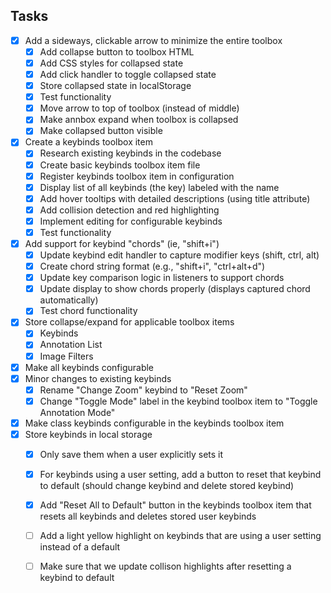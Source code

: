 ## Tasks
- [x] Add a sideways, clickable arrow to minimize the entire toolbox
  - [x] Add collapse button to toolbox HTML
  - [x] Add CSS styles for collapsed state
  - [x] Add click handler to toggle collapsed state
  - [x] Store collapsed state in localStorage
  - [x] Test functionality
  - [x] Move arrow to top of toolbox (instead of middle)
  - [x] Make annbox expand when toolbox is collapsed
  - [x] Make collapsed button visible
- [x] Create a keybinds toolbox item
  - [x] Research existing keybinds in the codebase
  - [x] Create basic keybinds toolbox item file
  - [x] Register keybinds toolbox item in configuration
  - [x] Display list of all keybinds (the key) labeled with the name
  - [x] Add hover tooltips with detailed descriptions (using title attribute)
  - [x] Add collision detection and red highlighting
  - [x] Implement editing for configurable keybinds
  - [x] Test functionality
- [x] Add support for keybind "chords" (ie, "shift+i")
  - [x] Update keybind edit handler to capture modifier keys (shift, ctrl, alt)
  - [x] Create chord string format (e.g., "shift+i", "ctrl+alt+d")
  - [x] Update key comparison logic in listeners to support chords
  - [x] Update display to show chords properly (displays captured chord automatically)
  - [x] Test chord functionality
- [x] Store collapse/expand for applicable toolbox items
  - [x] Keybinds
  - [x] Annotation List
  - [x] Image Filters
- [x] Make all keybinds configurable
- [x] Minor changes to existing keybinds
  - [x] Rename "Change Zoom" keybind to "Reset Zoom"
  - [x] Change "Toggle Mode" label in the keybind toolbox item to "Toggle Annotation Mode"
- [x] Make class keybinds configurable in the keybinds toolbox item
- [x] Store keybinds in local storage
  - [x] Only save them when a user explicitly sets it
  - [x] For keybinds using a user setting, add a button to reset that keybind to default (should change keybind and delete stored keybind)
  - [x] Add "Reset All to Default" button in the keybinds toolbox item that resets all keybinds and deletes stored user keybinds
  - [ ] Add a light yellow highlight on keybinds that are using a user setting instead of a default
  - [ ] Make sure that we update collison highlights after resetting a keybind to default

